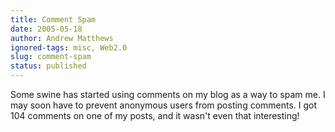 ```yaml
---
title: Comment Spam
date: 2005-05-18
author: Andrew Matthews
ignored-tags: misc, Web2.0
slug: comment-spam
status: published
---
```


Some swine has started using comments on my blog as a way to spam me. I may soon have to prevent anonymous users from posting comments. I got 104 comments on one of my posts, and it wasn't even that interesting!
